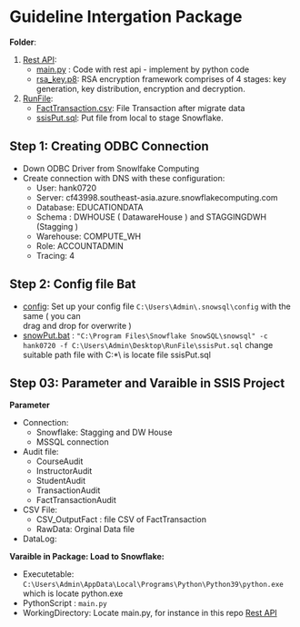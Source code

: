 ﻿# Guideline Intergation Package
**Folder**:
 1. [Rest API](https://github.com/nhinguyen78/Project_Group1_education/tree/Group02/src/Rest%20API "Rest API"):
	 * [main.py](https://github.com/nhinguyen78/Project_Group1_education/blob/Group02/src/Rest%20API/main.py "main.py") : Code with rest api - implement by python code 
	 * [rsa_key.p8](https://github.com/nhinguyen78/Project_Group1_education/blob/Group02/src/Rest%20API/rsa_key.p8 "rsa_key.p8"): RSA encryption framework comprises of 4 stages: key generation, key distribution, encryption and decryption. 
 2. [RunFile](https://github.com/nhinguyen78/Project_Group1_education/tree/Group02/src/RunFile "RunFile"):
	 * [FactTransaction.csv](https://github.com/nhinguyen78/Project_Group1_education/blob/Group02/src/RunFile/FactTransaction.csv "FactTransaction.csv"): File Transaction after migrate data 
	 * [ssisPut.sql](https://github.com/nhinguyen78/Project_Group1_education/blob/Group02/src/RunFile/ssisPut.sql "ssisPut.sql"): Put file from local to stage Snowflake. 
## Step 1: Creating ODBC Connection 
- Down ODBC Driver from Snowlfake Computing 
- Create connection with DNS with these configuration:
	* User: hank0720
	* Server: cf43998.southeast-asia.azure.snowflakecomputing.com
	* Database: EDUCATIONDATA
	* Schema : DWHOUSE ( DatawareHouse ) and STAGGINGDWH (Stagging ) 
	* Warehouse: COMPUTE_WH 
	* Role: ACCOUNTADMIN
	* Tracing: 4
## Step 2: Config file Bat 
- [config](https://github.com/nhinguyen78/Project_Group1_education/blob/Group02/src/snowsql/config "config"): Set up your config file `C:\Users\Admin\.snowsql\config` with the same ( you can   
drag and drop for overwrite ) 
- [snowPut.bat](https://github.com/nhinguyen78/Project_Group1_education/blob/Group02/src/snowsql/snowPut.bat "snowPut.bat") : `"C:\Program Files\Snowflake SnowSQL\snowsql" -c hank0720 -f C:\Users\Admin\Desktop\RunFile\ssisPut.sql` change suitable path file with C:\*\ is locate file ssisPut.sql 

## Step 03: Parameter and Varaible in SSIS Project
**Parameter**
-  Connection: 
	* Snowflake: Stagging and DW House 
	* MSSQL connection 
- Audit file: 
	* CourseAudit
	* InstructorAudit
	* StudentAudit
	* TransactionAudit
	* FactTransactionAudit
- CSV File:
	* CSV_OutputFact : file CSV of FactTransaction
	* RawData: Orginal Data file  
- DataLog: 

 **Varaible in Package: Load to Snowflake:**
 - Executetable: `C:\Users\Admin\AppData\Local\Programs\Python\Python39\python.exe` which is locate python.exe 
- PythonScript : `main.py`
- WorkingDirectory: Locate main.py,  for instance in this repo [Rest API](https://github.com/nhinguyen78/Project_Group1_education/tree/Group02/src/Rest%20API "Rest API")
